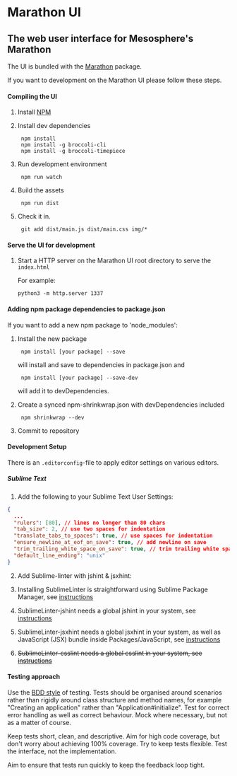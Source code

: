 # Marathon UI

## The web user interface for Mesosphere's Marathon

The UI is bundled with the [Marathon](https://github.com/mesosphere/marathon) package.

If you want to development on the Marathon UI please follow these steps.

#### Compiling the UI

1. Install [NPM](https://npmjs.org/)

2. Install dev dependencies

        npm install
        npm install -g broccoli-cli
        npm install -g broccoli-timepiece

3. Run development environment

        npm run watch

4. Build the assets

        npm run dist

5. Check it in.

        git add dist/main.js dist/main.css img/*

#### Serve the UI for development

 1. Start a HTTP server on the Marathon UI root directory to serve the ```index.html```

    For example:

        python3 -m http.server 1337

#### Adding npm package dependencies to package.json

If you want to add a new npm package to 'node_modules':

1. Install the new package

        npm install [your package] --save
    will install and save to dependencies in package.json and

        npm install [your package] --save-dev
    will add it to devDependencies.

2. Create a synced npm-shrinkwrap.json with devDependencies included

        npm shrinkwrap --dev

3. Commit to repository

#### Development Setup

There is an ```.editorconfig```-file to apply editor settings on various editors.

##### Sublime Text

1. Add the following to your Sublime Text User Settings:

  ```json
  {
    ...
    "rulers": [80], // lines no longer than 80 chars
    "tab_size": 2, // use two spaces for indentation
    "translate_tabs_to_spaces": true, // use spaces for indentation
    "ensure_newline_at_eof_on_save": true, // add newline on save
    "trim_trailing_white_space_on_save": true, // trim trailing white space on save
    "default_line_ending": "unix"
  }
  ```

2. Add Sublime-linter with jshint & jsxhint:

  1. Installing SublimeLinter is straightforward using Sublime Package Manager, see [instructions](http://sublimelinter.readthedocs.org/en/latest/installation.html#installing-via-pc)

  2. SublimeLinter-jshint needs a global jshint in your system, see [instructions](https://github.com/SublimeLinter/SublimeLinter-jshint#linter-installation)

  3. SublimeLinter-jsxhint needs a global jsxhint in your system, as well as JavaScript (JSX) bundle inside Packages/JavaScript, see [instructions](https://github.com/SublimeLinter/SublimeLinter-jsxhint#linter-installation)

  4. ~~SublimeLinter-csslint needs a global csslint in your system, see [instructions](https://github.com/SublimeLinter/SublimeLinter-csslint#linter-installation)~~

#### Testing approach

Use the [BDD style](http://guide.agilealliance.org/guide/bdd.html) of testing.
Tests should be organised around scenarios rather than rigidly around class
structure and method names, for example "Creating an application" rather than
"Application#initialize". Test for correct error handling as well as correct
behaviour. Mock where necessary, but not as a matter of course.

Keep tests short, clean, and descriptive. Aim for high code coverage, but don't
worry about achieving 100% coverage. Try to keep tests flexible. Test the
interface, not the implementation.

Aim to ensure that tests run quickly to keep the feedback loop tight.
